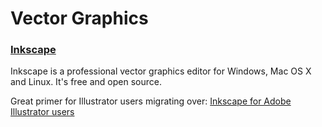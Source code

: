# Vector Graphics


### [Inkscape](https://inkscape.org/)

Inkscape is a professional vector graphics editor for Windows, Mac OS X and Linux. It's free and open source.

Great primer for Illustrator users migrating over:
[Inkscape for Adobe Illustrator users](http://wiki.inkscape.org/wiki/index.php/Inkscape_for_Adobe_Illustrator_users)


